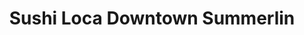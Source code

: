 ---
layout: place
title: "Sushi Loca Downtown Summerlin"
permalink: /nevada/las-vegas/sushi-loca-downtown-summerlin.html
stateAbbr: NV
stateName: Nevada
cityName: Las Vegas
seo:
  name: "Sushi Loca Downtown Summerlin"
  type: Restaurant
  links: https://www.sushiloca.online/
description: "Sushi Loca Downtown Summerlin serves delicious sushi in Las Vegas, Nevada. Try fresh Japanese dishes for a great dining experience. "
place_id: ChIJIxIGqf--yIARnU6gdtUBshg
photos:
  - name: >-
      places/ChIJIxIGqf--yIARnU6gdtUBshg/photos/AeeoHcKHabtBXnLahZ-6Lt3almQ2h1knd7EHn7XpKWc-0Gt2YKUUpM2jLpyfFgXOiWWTdwlPmzlgZeTkO1XADeesx0QFd4LCKAbJu1pacFCVzz0gMNJ5-fG-TUfXqcpKSrzc3zjw0NRnCWezluCGqHADfGpfinmWJa96dmj8RY6gqwY5lFWAVuGB-nZx3E3iDn5lQr6yg0Nw6Wdlqp6reo6P1aXosrPyjs7HhIYFVDrWIxKCB1w-6PELZSYH4_hdegNX2oWwAI3xdBUn7o6OkBrA43o7w7GnOGlnrdyGIyb8Qchybw
    widthPx: 3264
    heightPx: 1836
    authorAttributions:
      - displayName: Sushi Loca Downtown Summerlin
        uri: https://maps.google.com/maps/contrib/109217060412717244306
        photoUri: >-
          https://lh3.googleusercontent.com/a-/ALV-UjVmT7Uo7flx_dT9a0oW40t8lGJSnBs0VP8UlbD97HUt4LZICGoh=s100-p-k-no-mo
    flagContentUri: >-
      https://www.google.com/local/imagery/report/?cb_client=maps_api_places.places_api&image_key=!1e10!2sAF1QipNjPE2NKtJMaVNiB1uM-fLZ5WGaxwU-1cSOwsYM&hl=en-US
    googleMapsUri: >-
      https://www.google.com/maps/place//data=!3m4!1e2!3m2!1sAF1QipNjPE2NKtJMaVNiB1uM-fLZ5WGaxwU-1cSOwsYM!2e10!4m2!3m1!1s0x80c8beffa9061223:0x18b201d576a04e9d
  - name: >-
      places/ChIJIxIGqf--yIARnU6gdtUBshg/photos/AeeoHcIC5_otWvpGheTbfPwtJY-rzqYqss1KPrezlV_c30Una_p-BYzcceXjai9WNVh_ZGGxr1z-Rw8lwbxpYARijqon1c4rL4Q1ns-1Za5PoKF2KiWwpf8n5J8rKSgy7-GE3YHlOJjE_XRY30NKZdtuG8TwADMnH_B8Px6GCcVtuLyQhSMxKCwD_EAqbstnHlbBkXM06rYsSxTCWklZC9OE-jZvu4R9W6VoiKMJPM2jB1LECXzj0yEcuQQpZDEgkq8HArOqNLohlLkZpo4HS-8zInfNk6RNfklz7COkIxfu-fM_gg
    widthPx: 3977
    heightPx: 2655
    authorAttributions:
      - displayName: Sushi Loca Downtown Summerlin
        uri: https://maps.google.com/maps/contrib/109217060412717244306
        photoUri: >-
          https://lh3.googleusercontent.com/a-/ALV-UjVmT7Uo7flx_dT9a0oW40t8lGJSnBs0VP8UlbD97HUt4LZICGoh=s100-p-k-no-mo
    flagContentUri: >-
      https://www.google.com/local/imagery/report/?cb_client=maps_api_places.places_api&image_key=!1e10!2sAF1QipMGnHURqD_rQ-tOQy6u0NlmIXq58EodEk6162pH&hl=en-US
    googleMapsUri: >-
      https://www.google.com/maps/place//data=!3m4!1e2!3m2!1sAF1QipMGnHURqD_rQ-tOQy6u0NlmIXq58EodEk6162pH!2e10!4m2!3m1!1s0x80c8beffa9061223:0x18b201d576a04e9d
  - name: >-
      places/ChIJIxIGqf--yIARnU6gdtUBshg/photos/AeeoHcIXkVoG-BI-7XQZpAADdO8oXQSiGPRdj_WtS8daPM1GDUg8qAHQvY6wk8jfWldsRE82fCwoL-4GmJ9Lx0KQ7Jq9ZsY1kWodiYnZIv_uwodFYqsPJiSkkHwvFkFtzHM9LCgBKdrccIVfv3FlxbSPeMKqVv-gvi2qEQkSZaBoVNbupeJMw_gGg3IxWIzbRiuSoFW6PNmyUdnGI5SFpiEnlnikrLDxaFSAW3DG9_JOBlKRdxCRX5ozwDLrjeFWjYhlQ555cuRjJJf1CwdxS_2yFruydTyjvLuFsYWdejf8rxlxpAvVJ42Su1-yIHPAndh8ZRaslo2gzNMppOgacKltKSQdqhEX_BusOdVYL9kyJg3IJgfaDLdT0_oc6yW3r-IGGNWNbYiYNB5Ip2yBgAn3XNHGuEnlJvcmZbDgmWdVcVJ15hOo
    widthPx: 3024
    heightPx: 4032
    authorAttributions:
      - displayName: L M
        uri: https://maps.google.com/maps/contrib/113586416800723003502
        photoUri: >-
          https://lh3.googleusercontent.com/a/ACg8ocKwMrC0qOcwMwcdhIqTiQbMxrXHLRlGXJxHPk43MdoyT27FEg=s100-p-k-no-mo
    flagContentUri: >-
      https://www.google.com/local/imagery/report/?cb_client=maps_api_places.places_api&image_key=!1e10!2sCIHM0ogKEICAgMDAie7T4wE&hl=en-US
    googleMapsUri: >-
      https://www.google.com/maps/place//data=!3m4!1e2!3m2!1sCIHM0ogKEICAgMDAie7T4wE!2e10!4m2!3m1!1s0x80c8beffa9061223:0x18b201d576a04e9d
  - name: >-
      places/ChIJIxIGqf--yIARnU6gdtUBshg/photos/AeeoHcJSp6WhYDxMmZZQWF6Gx2RlHyxkTMcFKkwuY8AALs3NVmXbRRuE9GXFKOMyHyVpvRSuvloLfumvujK_9rDMy3d7jzBGg-B9PThGDaTt9saGuLWgZkE30gomC394pi3CLqbTxKp5Yy16-ybwmPCiEQe6Oh6hj6SBJJMcdw_0SKk_71WNGJMYH8zKw039KALodZlMQA9CEp_D0P5xgBrhujKCEVcrGbgbBEj6BB8CkC4D7bUIuRvPi1rSrwmqkwlYJOPjFlhug3LyqKGGriUBMBa0SFxOvk2DlGxwB2mXNVxxtCH_SvyrWxM_WlxbjhsTH778DcpAg0oKCkEF60IqQvaQtwtahuKGpISljpiCPZqReT6dWuborw_ngu9MUEGOHJIxjoL2Gz3c_9hM54PgDUHGkQIt2hcGm9DPNLYOovM
    widthPx: 4032
    heightPx: 3024
    authorAttributions:
      - displayName: Rae Pressley
        uri: https://maps.google.com/maps/contrib/103376227448871342078
        photoUri: >-
          https://lh3.googleusercontent.com/a-/ALV-UjUAu0tgW_8ZrOLDrelmsOInZYI9kabR7rCsqfvXdMjC_2zMf6BFPw=s100-p-k-no-mo
    flagContentUri: >-
      https://www.google.com/local/imagery/report/?cb_client=maps_api_places.places_api&image_key=!1e10!2sCIHM0ogKEICAgICFzq3LeA&hl=en-US
    googleMapsUri: >-
      https://www.google.com/maps/place//data=!3m4!1e2!3m2!1sCIHM0ogKEICAgICFzq3LeA!2e10!4m2!3m1!1s0x80c8beffa9061223:0x18b201d576a04e9d
  - name: >-
      places/ChIJIxIGqf--yIARnU6gdtUBshg/photos/AeeoHcIeYbae6Y8CGeBMVtkhN1cNrOqKyv43zMJmih6-XoMXM1U7hrYPdPD5nPdkb1OAJu2Pzf-jODauvp1bo7-3iiYkVAYu2MaMwr9LAljDqi8cIDn5HOn70tKk-Ierpnpx6HSJMpzWClxz8Cm-3DB79k4L-18Zw4dOCtxmuUsDYUXTusI_BOXGaU68XEkJRRRsgRsxlyEE723HltleVxP_jPWXp6iWcz3xPm12LiQpaRbhZN43hmuUzt6Ou9h8u1V-6-yji8A7yBYQ_P0ZIYE_9qGjztnFKM7SoyAQD_bUuKM68g
    widthPx: 380
    heightPx: 970
    authorAttributions:
      - displayName: Sushi Loca Downtown Summerlin
        uri: https://maps.google.com/maps/contrib/109217060412717244306
        photoUri: >-
          https://lh3.googleusercontent.com/a-/ALV-UjVmT7Uo7flx_dT9a0oW40t8lGJSnBs0VP8UlbD97HUt4LZICGoh=s100-p-k-no-mo
    flagContentUri: >-
      https://www.google.com/local/imagery/report/?cb_client=maps_api_places.places_api&image_key=!1e10!2sAF1QipOT94vkjARTBX2DmC6dLmKeqCjmxtdE7Roa3UX9&hl=en-US
    googleMapsUri: >-
      https://www.google.com/maps/place//data=!3m4!1e2!3m2!1sAF1QipOT94vkjARTBX2DmC6dLmKeqCjmxtdE7Roa3UX9!2e10!4m2!3m1!1s0x80c8beffa9061223:0x18b201d576a04e9d
  - name: >-
      places/ChIJIxIGqf--yIARnU6gdtUBshg/photos/AeeoHcLemji_pGEMTBf_Nq2Ds92pUbEFjTKBGtbeq3OYlLXIvcqntxB1XdJotAhRWQbWaAZB6KSm71UZWY8_gatwa77CwtVe7dEGHrpQPXN2YQXfub80dOASdnxUiQ2Eh0dhg_wVQWZH6lX8Y2LGYpk7LsW70NFITDposK5uSI3bfnr0Tp0yc5Z6T0wXgZuapkTjjNKqD21z1Zketvr_iVvEnQ89rPEu3OV54WoLU3S8uCiwBTYvO6WBVn3-wBBpLSCkt8Cw00ndYlUYk_NJ4cfnhndyo7iOfNpX6yxpTBlm_0NW-XuyBQiP38RCM3caGmoN8IlFEQYWz93jqNrReLqvv5zi9CsPhMLssBNDuYr2NeE8tj1wdHB_n-KGE_z_qFd02DAkZfgzP5V4ioPgTm6LjK1DinNRuZL3lThS-Ce3--6wKw
    widthPx: 4032
    heightPx: 2268
    authorAttributions:
      - displayName: Jennifer Thomas
        uri: https://maps.google.com/maps/contrib/104355609755710141854
        photoUri: >-
          https://lh3.googleusercontent.com/a-/ALV-UjXM1cN_c1R0u1tPKF4S_4RLVKBuqKBUVMC1irC0Lknrp52ZI0pH8g=s100-p-k-no-mo
    flagContentUri: >-
      https://www.google.com/local/imagery/report/?cb_client=maps_api_places.places_api&image_key=!1e10!2sCIHM0ogKEICAgICT-fPxfQ&hl=en-US
    googleMapsUri: >-
      https://www.google.com/maps/place//data=!3m4!1e2!3m2!1sCIHM0ogKEICAgICT-fPxfQ!2e10!4m2!3m1!1s0x80c8beffa9061223:0x18b201d576a04e9d
  - name: >-
      places/ChIJIxIGqf--yIARnU6gdtUBshg/photos/AeeoHcKgFVHq8mlWs5n9LjcD2vUa7ZQXXumjIhOM4q_LjKoYyqcyj5Zby7PIiAH-TV6GxqLr-47jZBlVaWdL6gzrIkC4LYytKkvrAa9kXqhLoHT6MJtT5wCJ6mh8xkFypbBApnr61tP8Bn1TZRnZugXcyrgLPoTdlliUeprzaMFUg5F1xYk0zO-QMC3aPNpaFt8InFzTB99HOP6z57OePmB-tjbqaaVv05F_29LU5RMZc4N5KepA_SCdBpT4f1bP0gsLOM3mOQXhCboslZfUoldui8R3xIKM0dE4bQ-kpu1oZXIEBEWHeY07fK5n8DMp4uFZd4UNLSSYCfddja8VkXA7nWmskWGxZfm9rIfX1u7zvj06x49YqES_mgeXNmFONjbiuyI-1h2UOci0M8n8AJ4-amwiikq-Y-GVStBNXdVcYCwRsGE3
    widthPx: 3024
    heightPx: 4032
    authorAttributions:
      - displayName: Soléil McCants
        uri: https://maps.google.com/maps/contrib/109255186530715023474
        photoUri: >-
          https://lh3.googleusercontent.com/a-/ALV-UjX5pUgLVOPz-pzIxL1_9XzYMQOavKiSz2ZvEHtggF-xmf2qf5ow_w=s100-p-k-no-mo
    flagContentUri: >-
      https://www.google.com/local/imagery/report/?cb_client=maps_api_places.places_api&image_key=!1e10!2sCIHM0ogKEICAgICLgpqaowE&hl=en-US
    googleMapsUri: >-
      https://www.google.com/maps/place//data=!3m4!1e2!3m2!1sCIHM0ogKEICAgICLgpqaowE!2e10!4m2!3m1!1s0x80c8beffa9061223:0x18b201d576a04e9d
  - name: >-
      places/ChIJIxIGqf--yIARnU6gdtUBshg/photos/AeeoHcJzPv-vodbsV5YkoxLtRCrGQeyqyZQqqz8gxjm1w_CA0hRC5uhWVGM44lB_0m8EE6-eKgonOIz_4h-RvORWnB8eihB14hzJTF3BZOGcF-0OR9Vu2xpSHQmV4yX2NSYQ_8T5RXrcpW_lj4AfITftALXUEwsW6yc9na5OTs7enbOEcoqj5lWktDwOux9FUrwIcZG2P5um7I2G-WMIIOS_snVfNXlOqpMh2319hKjVb-U-MX_bRNIqpMN1cq4yt03XKDJ0V61b7OgzcTM2BRXc-azKjni4a5EEMt5VWPjdJtca_Q
    widthPx: 3264
    heightPx: 1836
    authorAttributions:
      - displayName: Sushi Loca Downtown Summerlin
        uri: https://maps.google.com/maps/contrib/109217060412717244306
        photoUri: >-
          https://lh3.googleusercontent.com/a-/ALV-UjVmT7Uo7flx_dT9a0oW40t8lGJSnBs0VP8UlbD97HUt4LZICGoh=s100-p-k-no-mo
    flagContentUri: >-
      https://www.google.com/local/imagery/report/?cb_client=maps_api_places.places_api&image_key=!1e10!2sAF1QipN26-gaheGlt2cDt4xIzICZX_0r70qsx2Gq4Tq_&hl=en-US
    googleMapsUri: >-
      https://www.google.com/maps/place//data=!3m4!1e2!3m2!1sAF1QipN26-gaheGlt2cDt4xIzICZX_0r70qsx2Gq4Tq_!2e10!4m2!3m1!1s0x80c8beffa9061223:0x18b201d576a04e9d
  - name: >-
      places/ChIJIxIGqf--yIARnU6gdtUBshg/photos/AeeoHcLZfZ1BJLS0fAJ8DOxBBCKL9AfImg4oDG4GbwU69EjAydEgD5Y8qa9rGzKlQ5STTF_pWDyPGopsVu5o_QymadD1RMuagLuxFj5q-To55_hvUXz9yCdcAvzPmz99ZvEC0b7MQdHSP6MnE0bVk7mwASqUHOMpaOa9HiC70RMcWTZ5tEtLU6L7wYFiY_YDS6_ML6A3dsIWWQQVI1xnmuzEBf5YayTErsxb3RMdVAyA7vUOg2syaWihTyohf0_0wRHa-132c0e56Q7EVOgjpGIJxsiwBIU6x6M3hjyxM3HNltzMEqYrxCPJwlVzrK0M7YRbBmBazsM57UfR6LLr5mAQGupOWsKBxI1AOL1Qxzypfu1X-U0_lzCJkZxjk6Tg_pAwLf20lUk8AjhVRdwTRNVDffSgQ6oC2Uc_jsNIh7uxuLxBXw
    widthPx: 4032
    heightPx: 3024
    authorAttributions:
      - displayName: Rena Levy-Global Real Estate Investments
        uri: https://maps.google.com/maps/contrib/101209535685942955905
        photoUri: >-
          https://lh3.googleusercontent.com/a-/ALV-UjVGwRXXNERYbxb2KkTmXr4p95Cs6Tky9ELaI099PX1lmzRi31H8YA=s100-p-k-no-mo
    flagContentUri: >-
      https://www.google.com/local/imagery/report/?cb_client=maps_api_places.places_api&image_key=!1e10!2sCIHM0ogKEICAgICeyP-UIw&hl=en-US
    googleMapsUri: >-
      https://www.google.com/maps/place//data=!3m4!1e2!3m2!1sCIHM0ogKEICAgICeyP-UIw!2e10!4m2!3m1!1s0x80c8beffa9061223:0x18b201d576a04e9d
  - name: >-
      places/ChIJIxIGqf--yIARnU6gdtUBshg/photos/AeeoHcIeS5LzCRZRs8taCmuezRpzMdh3_sRN5i09sUj2uQXJL3CCALVmVmvA3PN9NKX9La83bO88diwqVfiGu7ZlU-cMfpdTFn7GAB8oC8wMvzHZBUEJR8WyPQAVolDU_E5QdRaLR7dGKT1vUW2ttkRchqbf8e5bYmOazoi-RsI7c7la6qubkTMncvzL3DrvgwOn9nYoSi2wWxXFz6Ejn7LMxxlIAq9CIjayqVqqCMyVxuj6wZAouXNf2XPjCZ5b1UuUTeSmvksNJ8FZGRzHKg69w_qjK_M0ZXmDoc60e2R-L2ZFrBAu8EsQpEyLONSH11NEXkHsi2Xff17-s7S_C6stczMhtEoBd9ioQdQnD9WeVkIc4wdP-5Ht9nHAzqHGeU536f-bk2-MZaiZPvUSq8yMW0YTddPUwsgMb2icY3O05rzcL_RB
    widthPx: 3072
    heightPx: 4080
    authorAttributions:
      - displayName: David Sparks
        uri: https://maps.google.com/maps/contrib/111936917412657197984
        photoUri: >-
          https://lh3.googleusercontent.com/a-/ALV-UjVlyVPRyTwQ1AOaE_hb0B36T-B805WTYv7HrYXbOYHq2zDFZTQ=s100-p-k-no-mo
    flagContentUri: >-
      https://www.google.com/local/imagery/report/?cb_client=maps_api_places.places_api&image_key=!1e10!2sCIHM0ogKEICAgIDx-cfqxwE&hl=en-US
    googleMapsUri: >-
      https://www.google.com/maps/place//data=!3m4!1e2!3m2!1sCIHM0ogKEICAgIDx-cfqxwE!2e10!4m2!3m1!1s0x80c8beffa9061223:0x18b201d576a04e9d
address: Downtown Summerlin, 10965 Lavender Hill Dr, Las Vegas, NV 89135, USA
street: Downtown Summerlin, 10965 Lavender Hill Dr
city: Las Vegas
state: NV
zip: '89135'
country: USA
neighborhood: Summerlin
latitude: '36.144929'
longitude: '-115.332954'
accessibility_options:
  wheelchairAccessibleParking: true
  wheelchairAccessibleEntrance: true
  wheelchairAccessibleRestroom: true
  wheelchairAccessibleSeating: true
business_status: OPERATIONAL
name: Sushi Loca Downtown Summerlin
google_maps_links:
  directionsUri: >-
    https://www.google.com/maps/dir//''/data=!4m7!4m6!1m1!4e2!1m2!1m1!1s0x80c8beffa9061223:0x18b201d576a04e9d!3e0
  placeUri: https://maps.google.com/?cid=1779486819094646429
  writeAReviewUri: >-
    https://www.google.com/maps/place//data=!4m3!3m2!1s0x80c8beffa9061223:0x18b201d576a04e9d!12e1
  reviewsUri: >-
    https://www.google.com/maps/place//data=!4m4!3m3!1s0x80c8beffa9061223:0x18b201d576a04e9d!9m1!1b1
  photosUri: >-
    https://www.google.com/maps/place//data=!4m3!3m2!1s0x80c8beffa9061223:0x18b201d576a04e9d!10e5
primary_type: Japanese Restaurant
opening_hours:
  regular: null
  current: null
secondary_opening_hours:
  regular:
    weekdayDescriptions: null
    type: null
  current:
    weekdayDescriptions: null
    type: null
phone: (702) 432-5622
price_level: PRICE_LEVEL_MODERATE
price_range: null
rating: '3.9'
rating_count: 383
website: https://www.sushiloca.online/
reviews: null
parking_options: null
payment_options: null
allow_dogs: null
curbside_pickup: null
delivery: null
dine_in: null
good_for_children: null
good_for_groups: null
good_for_sports: null
live_music: null
menu_for_children: null
outdoor_seating: null
reservable: null
restroom: null
serves_beer: null
serves_breakfast: null
serves_brunch: null
serves_cocktails: null
serves_coffee: null
serves_dinner: null
serves_dessert: null
serves_lunch: null
serves_vegetarian_food: null
serves_wine: null
takeout: null
summary: null

---